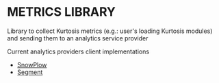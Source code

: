 METRICS LIBRARY
===============
Library to collect Kurtosis metrics (e.g.: user's loading Kurtosis modules) and sending them to an analytics service provider

Current analytics providers client implementations
* [SnowPlow](https://www.snowplowanalytics.com)
* [Segment](https://www.segment.com)
